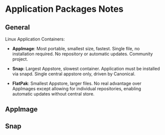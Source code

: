 Application Packages Notes
===========================

General
-------

Linux Application Containers:
- **AppImage**: Most portable, smallest size, fastest. Single file, no installation required. No repository or automatic updates. Community project.

- **Snap**: Largest Appstore, slowest container. Application must be installed via snapd. Single central appstore only, driven by Canonical.

- **FlatPak**: Smallest Appstore, larger files. No real advantage over AppImages except allowing for individual repositories, enabling automatic updates without central store.


AppImage
--------


Snap
----

